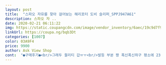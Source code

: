 ```yaml
---
layout: post 
title:  "스파오 자유를 찾아 걸어보는 해리포터 도비 슬리퍼_SPPJ947A61" 
description: 스파오 자 ..
date: 2020-02-21 06:11:22 
img: https://static.coupangcdn.com/image/vendor_inventory/6aec/19c9d7f963040d090249484c7a5fff2fe55c74647cd18b8c9bb6212cbe0b.jpg 
linkUrl: https://coupa.ng/bqb3Dt 
categories: [1007] 
color: 03A9F4 
price: 9900 
author: Ask View Shop 
cont:  "●구매후기●<br/>그래두 퀄리티 갑ㅠㅜ<br/>발등 부분 짱 폭신폭신하구 평소에 230 신어서 230으로 시켰는데 사알짝 작은 느낌이에요<br/>약간 사이즈 작은거같아요 평소 35신는데 40이 딱맞아요<br/>좋아요 해덕이라 산 건데 딱히 큰 기대는 안하고 샀는데 잘 산거 같아요 푹신푹신 하진 않은데 발등 닿는 부분은 푹신푹신해요 리뷰들 보면 한 사이즈 더 큰거 사라고 하시던데 저는 정사이즈 샀는데 (235~240이어서 240 샀음) 딱 잘 맞더라구요 진짜진짜 이뻐요 메이커 안사길 잘했음ㅠㅜ 스파오 최고 ㅜㅜ<br/>" 
---
```

